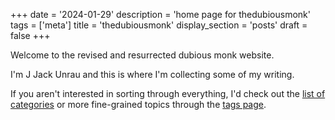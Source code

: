 +++
date = '2024-01-29'
description = 'home page for thedubiousmonk'
tags = ['meta']
title = 'thedubiousmonk'
display_section = 'posts'
draft = false
+++

Welcome to the revised and resurrected dubious monk website. 

I'm J Jack Unrau and this is where I'm collecting some of my writing.

If you aren't interested in sorting through everything, I'd check out the [list of categories](/categories/) or more fine-grained topics through the [tags page](/tags/).